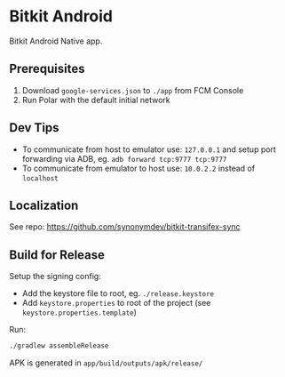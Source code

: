 # Bitkit Android

Bitkit Android Native app.

## Prerequisites

1. Download `google-services.json` to `./app` from FCM Console
2. Run Polar with the default initial network

## Dev Tips

- To communicate from host to emulator use:
  `127.0.0.1` and setup port forwarding via ADB, eg. `adb forward tcp:9777 tcp:9777`
- To communicate from emulator to host use:
  `10.0.2.2` instead of `localhost`

## Localization
See repo: https://github.com/synonymdev/bitkit-transifex-sync

## Build for Release

Setup the signing config:
- Add the keystore file to root, eg. `./release.keystore`
- Add `keystore.properties` to root of the project (see `keystore.properties.template`)

Run:
```sh
./gradlew assembleRelease
```

APK is generated in `app/build/outputs/apk/release/`
